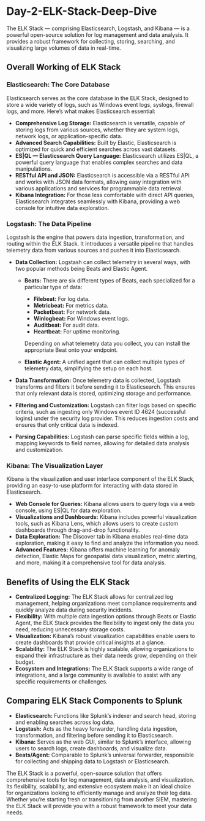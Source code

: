 # Day-2-ELK-Stack-Deep-Dive

The ELK Stack — comprising Elasticsearch, Logstash, and Kibana — is a powerful open-source solution for log management and data analysis. It provides a robust framework for collecting, storing, searching, and visualizing large volumes of data in real-time.

## Overall Working of ELK Stack

### Elasticsearch: The Core Database

Elasticsearch serves as the core database in the ELK Stack, designed to store a wide variety of logs, such as Windows event logs, syslogs, firewall logs, and more. Here’s what makes Elasticsearch essential:

- **Comprehensive Log Storage:** Elasticsearch is versatile, capable of storing logs from various sources, whether they are system logs, network logs, or application-specific data.
- **Advanced Search Capabilities:** Built by Elastic, Elasticsearch is optimized for quick and efficient searches across vast datasets.
- **ES|QL — Elasticsearch Query Language:** Elasticsearch utilizes ES|QL, a powerful query language that enables complex searches and data manipulations.
- **RESTful API and JSON:** Elasticsearch is accessible via a RESTful API and works with JSON data formats, allowing easy integration with various applications and services for programmable data retrieval.
- **Kibana Integration:** For those less comfortable with direct API queries, Elasticsearch integrates seamlessly with Kibana, providing a web console for intuitive data exploration.

### Logstash: The Data Pipeline

Logstash is the engine that powers data ingestion, transformation, and routing within the ELK Stack. It introduces a versatile pipeline that handles telemetry data from various sources and pushes it into Elasticsearch.

- **Data Collection:** Logstash can collect telemetry in several ways, with two popular methods being Beats and Elastic Agent.

  - **Beats:** There are six different types of Beats, each specialized for a particular type of data:
    - **Filebeat:** For log data.
    - **Metricbeat:** For metrics data.
    - **Packetbeat:** For network data.
    - **Winlogbeat:** For Windows event logs.
    - **Auditbeat:** For audit data.
    - **Heartbeat:** For uptime monitoring.
  
    Depending on what telemetry data you collect, you can install the appropriate Beat onto your endpoint.

  - **Elastic Agent:** A unified agent that can collect multiple types of telemetry data, simplifying the setup on each host.

- **Data Transformation:** Once telemetry data is collected, Logstash transforms and filters it before sending it to Elasticsearch. This ensures that only relevant data is stored, optimizing storage and performance.
- **Filtering and Customization:** Logstash can filter logs based on specific criteria, such as ingesting only Windows event ID 4624 (successful logins) under the security log provider. This reduces ingestion costs and ensures that only critical data is indexed.
- **Parsing Capabilities:** Logstash can parse specific fields within a log, mapping keywords to field names, allowing for detailed data analysis and customization.

### Kibana: The Visualization Layer

Kibana is the visualization and user interface component of the ELK Stack, providing an easy-to-use platform for interacting with data stored in Elasticsearch.

- **Web Console for Queries:** Kibana allows users to query logs via a web console, using ES|QL for data exploration.
- **Visualizations and Dashboards:** Kibana includes powerful visualization tools, such as Kibana Lens, which allows users to create custom dashboards through drag-and-drop functionality.
- **Data Exploration:** The Discover tab in Kibana enables real-time data exploration, making it easy to find and analyze the information you need.
- **Advanced Features:** Kibana offers machine learning for anomaly detection, Elastic Maps for geospatial data visualization, metric alerting, and more, making it a comprehensive tool for data analysis.

## Benefits of Using the ELK Stack

- **Centralized Logging:** The ELK Stack allows for centralized log management, helping organizations meet compliance requirements and quickly analyze data during security incidents.
- **Flexibility:** With multiple data ingestion options through Beats or Elastic Agent, the ELK Stack provides the flexibility to ingest only the data you need, reducing unnecessary storage costs.
- **Visualization:** Kibana’s robust visualization capabilities enable users to create dashboards that provide critical insights at a glance.
- **Scalability:** The ELK Stack is highly scalable, allowing organizations to expand their infrastructure as their data needs grow, depending on their budget.
- **Ecosystem and Integrations:** The ELK Stack supports a wide range of integrations, and a large community is available to assist with any specific requirements or challenges.

## Comparing ELK Stack Components to Splunk

- **Elasticsearch:** Functions like Splunk’s indexer and search head, storing and enabling searches across log data.
- **Logstash:** Acts as the heavy forwarder, handling data ingestion, transformation, and filtering before sending it to Elasticsearch.
- **Kibana:** Serves as the web GUI, similar to Splunk’s interface, allowing users to search logs, create dashboards, and visualize data.
- **Beats/Agent:** Comparable to Splunk’s universal forwarder, responsible for collecting and shipping data to Logstash or Elasticsearch.

The ELK Stack is a powerful, open-source solution that offers comprehensive tools for log management, data analysis, and visualization. Its flexibility, scalability, and extensive ecosystem make it an ideal choice for organizations looking to efficiently manage and analyze their log data. Whether you’re starting fresh or transitioning from another SIEM, mastering the ELK Stack will provide you with a robust framework to meet your data needs.
